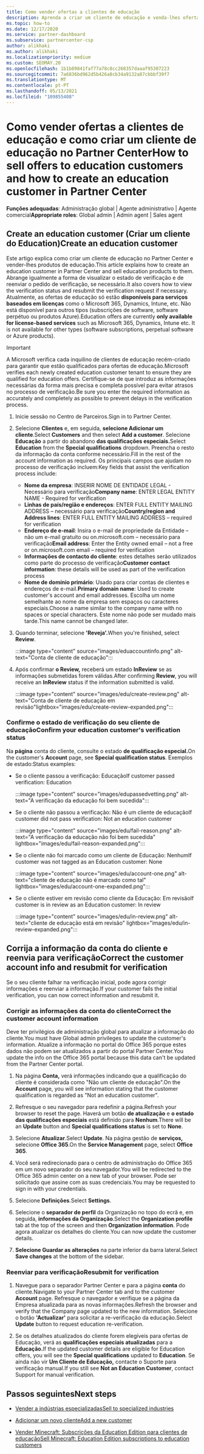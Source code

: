 ```yaml
---
title: Como vender ofertas a clientes de educação
description: Aprenda a criar um cliente de educação e venda-lhes ofertas no Partner Center. Inclui confirmar o estado de verificação do seu cliente de educação.
ms.topic: how-to
ms.date: 12/17/2020
ms.service: partner-dashboard
ms.subservice: partnercenter-csp
author: alikhaki
ms.author: alikhaki
ms.localizationpriority: medium
ms.custom: SEOMAY.20
ms.openlocfilehash: 1b1b89841faf77a78c8cc268357daaaf95307223
ms.sourcegitcommit: 7a6836bd962d5b426a8cb34a9132a87cbbbf39f7
ms.translationtype: MT
ms.contentlocale: pt-PT
ms.lasthandoff: 05/13/2021
ms.locfileid: "109855408"
---
```

# <a name="how-to-sell-offers-to-education-customers-and-how-to-create-an-education-customer-in-partner-center"></a><span data-ttu-id="3b1aa-104">Como vender ofertas a clientes de educação e como criar um cliente de educação no Partner Center</span><span class="sxs-lookup"><span data-stu-id="3b1aa-104">How to sell offers to education customers and how to create an education customer in Partner Center</span></span>

<span data-ttu-id="3b1aa-105">**Funções adequadas**: Administração global | Agente administrativo | Agente comercial</span><span class="sxs-lookup"><span data-stu-id="3b1aa-105">**Appropriate roles**: Global admin | Admin agent | Sales agent</span></span>

## <a name="create-an-education-customer"></a><span data-ttu-id="3b1aa-106">Create an education customer (Criar um cliente do Education)</span><span class="sxs-lookup"><span data-stu-id="3b1aa-106">Create an education customer</span></span>

<span data-ttu-id="3b1aa-107">Este artigo explica como criar um cliente de educação no Partner Center e vender-lhes produtos de educação.</span><span class="sxs-lookup"><span data-stu-id="3b1aa-107">This article explains how to create an education customer in Partner Center and sell education products to them.</span></span> <span data-ttu-id="3b1aa-108">Abrange igualmente a forma de visualizar o estado de verificação e de reenviar o pedido de verificação, se necessário.</span><span class="sxs-lookup"><span data-stu-id="3b1aa-108">It also covers how to view the verification status and resubmit the verification request if necessary.</span></span> <span data-ttu-id="3b1aa-109">Atualmente, as ofertas de educação só estão **disponíveis para serviços baseados em licenças** como o Microsoft 365, Dynamics, Intune, etc. Não está disponível para outros tipos (subscrições de software, software perpétuo ou produtos Azure).</span><span class="sxs-lookup"><span data-stu-id="3b1aa-109">Education offers are currently **only available for license-based services** such as Microsoft 365, Dynamics, Intune etc. It is not available for other types (software subscriptions, perpetual software or Azure products).</span></span>

> [!IMPORTANT]
> <span data-ttu-id="3b1aa-110">A Microsoft verifica cada inquilino de clientes de educação recém-criado para garantir que estão qualificados para ofertas de educação.</span><span class="sxs-lookup"><span data-stu-id="3b1aa-110">Microsoft verifies each newly created education customer tenant to ensure they are qualified for education offers.</span></span>  <span data-ttu-id="3b1aa-111">Certifique-se de que introduz as informações necessárias da forma mais precisa e completa possível para evitar atrasos no processo de verificação.</span><span class="sxs-lookup"><span data-stu-id="3b1aa-111">Be sure you enter the required information as accurately and completely as possible to prevent delays in the verification process.</span></span>

1. <span data-ttu-id="3b1aa-112">Inicie sessão no Centro de Parceiros.</span><span class="sxs-lookup"><span data-stu-id="3b1aa-112">Sign in to Partner Center.</span></span>

2. <span data-ttu-id="3b1aa-113">Selecione **Clientes** e, em seguida, **selecione Adicionar um cliente**.</span><span class="sxs-lookup"><span data-stu-id="3b1aa-113">Select **Customers** and then select **Add a customer**.</span></span> <span data-ttu-id="3b1aa-114">Selecione **Educação** a partir do abandono **das qualificações especiais.**</span><span class="sxs-lookup"><span data-stu-id="3b1aa-114">Select **Education** from the **Special qualifications** dropdown.</span></span>  <span data-ttu-id="3b1aa-115">Preencha o resto da informação da conta conforme necessário.</span><span class="sxs-lookup"><span data-stu-id="3b1aa-115">Fill in the rest of the account information as required.</span></span>  <span data-ttu-id="3b1aa-116">Os principais campos que ajudam no processo de verificação incluem:</span><span class="sxs-lookup"><span data-stu-id="3b1aa-116">Key fields that assist the verification process include:</span></span>

   - <span data-ttu-id="3b1aa-117">**Nome da empresa**: INSERIR NOME DE ENTIDADE LEGAL - Necessário para verificação</span><span class="sxs-lookup"><span data-stu-id="3b1aa-117">**Company name**: ENTER LEGAL ENTITY NAME - Required for verification</span></span>
   - <span data-ttu-id="3b1aa-118">**Linhas de país/região e endereços**: ENTER FULL ENTITY MAILING ADDRESS – necessário para verificação</span><span class="sxs-lookup"><span data-stu-id="3b1aa-118">**Country/region and Address lines**: ENTER FULL ENTITY MAILING ADDRESS – required for verification</span></span>
   - <span data-ttu-id="3b1aa-119">**Endereço de e-mail**: Insira o e-mail de propriedade da Entidade – não um e-mail gratuito ou on.microsoft.com – necessário para verificação</span><span class="sxs-lookup"><span data-stu-id="3b1aa-119">**Email address**:  Enter the Entity owned email – not a free or on.microsoft.com email – required for verification</span></span>
   - <span data-ttu-id="3b1aa-120">**Informações de contacto do cliente**: estes detalhes serão utilizados como parte do processo de verificação</span><span class="sxs-lookup"><span data-stu-id="3b1aa-120">**Customer contact information**: these details will be used as part of the verification process</span></span>
   - <span data-ttu-id="3b1aa-121">**Nome de domínio primário**: Usado para criar contas de clientes e endereços de e-mail.</span><span class="sxs-lookup"><span data-stu-id="3b1aa-121">**Primary domain name**:  Used to create customer's account and email addresses.</span></span>  <span data-ttu-id="3b1aa-122">Escolha um nome semelhante ao nome da empresa sem espaços ou caracteres especiais.</span><span class="sxs-lookup"><span data-stu-id="3b1aa-122">Choose a name similar to the company name with no spaces or special characters.</span></span>  <span data-ttu-id="3b1aa-123">Este nome não pode ser mudado mais tarde.</span><span class="sxs-lookup"><span data-stu-id="3b1aa-123">This name cannot be changed later.</span></span>

3. <span data-ttu-id="3b1aa-124">Quando terminar, selecione **'Reveja'.**</span><span class="sxs-lookup"><span data-stu-id="3b1aa-124">When you're finished, select **Review**.</span></span>

   :::image type="content" source="images/eduaccountinfo.png" alt-text="Conta de cliente de educação":::

4. <span data-ttu-id="3b1aa-126">Após confirmar **o Review,** receberá um estado **InReview** se as informações submetidas forem válidas.</span><span class="sxs-lookup"><span data-stu-id="3b1aa-126">After confirming **Review**, you will receive an **InReview** status if the information submitted is valid.</span></span> 

    :::image type="content" source="images/edu/create-review.png" alt-text="Conta de cliente de educação em revisão"lightbox="images/edu/create-review-expanded.png":::

### <a name="confirm-your-education-customers-verification-status"></a><span data-ttu-id="3b1aa-128">Confirme o estado de verificação do seu cliente de educação</span><span class="sxs-lookup"><span data-stu-id="3b1aa-128">Confirm your education customer's verification status</span></span>

<span data-ttu-id="3b1aa-129">Na **página** conta do cliente, consulte o estado **de qualificação especial.**</span><span class="sxs-lookup"><span data-stu-id="3b1aa-129">On the customer's **Account** page, see **Special qualification status**.</span></span>
<span data-ttu-id="3b1aa-130">Exemplos de estado:</span><span class="sxs-lookup"><span data-stu-id="3b1aa-130">Status examples:</span></span>

- <span data-ttu-id="3b1aa-131">Se o cliente passou a verificação: Educação</span><span class="sxs-lookup"><span data-stu-id="3b1aa-131">If customer passed verification:  Education</span></span>

   :::image type="content" source="images/edupassedvetting.png" alt-text="A verificação da educação foi bem sucedida":::

- <span data-ttu-id="3b1aa-133">Se o cliente não passou a verificação: Não é um cliente de educação</span><span class="sxs-lookup"><span data-stu-id="3b1aa-133">If customer did not pass verification:  Not an education customer</span></span>

   :::image type="content" source="images/edu/fail-reason.png" alt-text="A verificação da educação não foi bem sucedida" lightbox="images/edu/fail-reason-expanded.png":::

- <span data-ttu-id="3b1aa-135">Se o cliente não foi marcado como um cliente de Educação: Nenhum</span><span class="sxs-lookup"><span data-stu-id="3b1aa-135">If customer was not tagged as an Education customer:  None</span></span>

   :::image type="content" source="images/edu/account-one.png" alt-text="cliente de educação não é marcado como tal" lightbox="images/edu/account-one-expanded.png":::

- <span data-ttu-id="3b1aa-137">Se o cliente estiver em revisão como cliente da Educação: Em revisão</span><span class="sxs-lookup"><span data-stu-id="3b1aa-137">If customer is in review as an Education customer: In review</span></span>

    :::image type="content" source="images/edu/in-review.png" alt-text="cliente de educação está em revisão" lightbox="images/edu/in-review-expanded.png":::

## <a name="correct-the-customer-account-info-and-resubmit-for-verification"></a><span data-ttu-id="3b1aa-139">Corrija a informação da conta do cliente e reenvia para verificação</span><span class="sxs-lookup"><span data-stu-id="3b1aa-139">Correct the customer account info and resubmit for verification</span></span>

<span data-ttu-id="3b1aa-140">Se o seu cliente falhar na verificação inicial, pode agora corrigir informações e reenviar a informação.</span><span class="sxs-lookup"><span data-stu-id="3b1aa-140">If your customer fails the initial verification, you can now correct information and resubmit it.</span></span>

### <a name="correct-the-customer-account-information"></a><span data-ttu-id="3b1aa-141">Corrigir as informações da conta do cliente</span><span class="sxs-lookup"><span data-stu-id="3b1aa-141">Correct the customer account information</span></span>

<span data-ttu-id="3b1aa-142">Deve ter privilégios de administração global para atualizar a informação do cliente.</span><span class="sxs-lookup"><span data-stu-id="3b1aa-142">You must have Global admin privileges to update the customer's information.</span></span> <span data-ttu-id="3b1aa-143">Atualize a informação no portal do Office 365 porque estes dados não podem ser atualizados a partir do portal Partner Center.</span><span class="sxs-lookup"><span data-stu-id="3b1aa-143">You update the info on the Office 365 portal because this data can't be updated from the Partner Center portal.</span></span>

1. <span data-ttu-id="3b1aa-144">Na página **Conta,** verá informações indicando que a qualificação do cliente é considerada como "Não um cliente de educação".</span><span class="sxs-lookup"><span data-stu-id="3b1aa-144">On the **Account** page, you will see information stating that the customer qualification is regarded as "Not an education customer".</span></span>

2. <span data-ttu-id="3b1aa-145">Refresque o seu navegador para redefinir a página.</span><span class="sxs-lookup"><span data-stu-id="3b1aa-145">Refresh your browser to reset the page.</span></span> <span data-ttu-id="3b1aa-146">Haverá um botão **de atualização** e **o estado das qualificações especiais** está definido para **Nenhum**.</span><span class="sxs-lookup"><span data-stu-id="3b1aa-146">There will be an **Update** button and **Special qualifications status** is set to **None**.</span></span>

3. <span data-ttu-id="3b1aa-147">Selecione **Atualizar**.</span><span class="sxs-lookup"><span data-stu-id="3b1aa-147">Select **Update**.</span></span> <span data-ttu-id="3b1aa-148">Na página gestão de **serviços,** selecione **Office 365**.</span><span class="sxs-lookup"><span data-stu-id="3b1aa-148">On the **Service Management** page, select **Office 365**.</span></span>

4. <span data-ttu-id="3b1aa-149">Você será redirecionado para o centro de administração do Office 365 em um novo separador do seu navegador.</span><span class="sxs-lookup"><span data-stu-id="3b1aa-149">You will be redirected to the Office 365 admin center on a new tab of your browser.</span></span> <span data-ttu-id="3b1aa-150">Pode ser solicitado que assine com as suas credenciais.</span><span class="sxs-lookup"><span data-stu-id="3b1aa-150">You may be requested to sign in with your credentials.</span></span>

5. <span data-ttu-id="3b1aa-151">Selecione **Definições**.</span><span class="sxs-lookup"><span data-stu-id="3b1aa-151">Select **Settings**.</span></span>

6. <span data-ttu-id="3b1aa-152">Selecione o **separador de perfil** da Organização no topo do ecrã e, em seguida, **informações da Organização**.</span><span class="sxs-lookup"><span data-stu-id="3b1aa-152">Select the **Organization profile** tab at the top of the screen and then **Organization information**.</span></span> <span data-ttu-id="3b1aa-153">Pode agora atualizar os detalhes do cliente.</span><span class="sxs-lookup"><span data-stu-id="3b1aa-153">You can now update the customer details.</span></span>

7. <span data-ttu-id="3b1aa-154">**Selecione Guardar as alterações** na parte inferior da barra lateral.</span><span class="sxs-lookup"><span data-stu-id="3b1aa-154">Select **Save changes** at the bottom of the sidebar.</span></span>  

### <a name="resubmit-for-verification"></a><span data-ttu-id="3b1aa-155">Reenviar para verificação</span><span class="sxs-lookup"><span data-stu-id="3b1aa-155">Resubmit for verification</span></span>

1. <span data-ttu-id="3b1aa-156">Navegue para o separador Partner Center e para a página **conta** do cliente.</span><span class="sxs-lookup"><span data-stu-id="3b1aa-156">Navigate to your Partner Center tab and to the customer **Account** page.</span></span> <span data-ttu-id="3b1aa-157">Refresque o navegador e verifique se a página da Empresa atualizada para as novas informações.</span><span class="sxs-lookup"><span data-stu-id="3b1aa-157">Refresh the browser and verify that the Company page updated to the new information.</span></span> <span data-ttu-id="3b1aa-158">Selecione o botão **'Actualizar'** para solicitar a re-verificação da educação.</span><span class="sxs-lookup"><span data-stu-id="3b1aa-158">Select **Update** button to request education re-verification.</span></span>

2. <span data-ttu-id="3b1aa-159">Se os detalhes atualizados do cliente forem elegíveis para ofertas de Educação, verá as **qualificações especiais atualizadas** para a **Educação.**</span><span class="sxs-lookup"><span data-stu-id="3b1aa-159">If the updated customer details are eligible for Education offers, you will see the **Special qualifications** updated to **Education**.</span></span> <span data-ttu-id="3b1aa-160">Se ainda não vir **Um Cliente de Educação,** contacte o Suporte para verificação manual.</span><span class="sxs-lookup"><span data-stu-id="3b1aa-160">If you still see **Not an Education Customer**, contact Support for manual verification.</span></span>

## <a name="next-steps"></a><span data-ttu-id="3b1aa-161">Passos seguintes</span><span class="sxs-lookup"><span data-stu-id="3b1aa-161">Next steps</span></span>

- [<span data-ttu-id="3b1aa-162">Vender a indústrias especializadas</span><span class="sxs-lookup"><span data-stu-id="3b1aa-162">Sell to specialized industries</span></span>](get-special-pricing-for-offers.md)

- [<span data-ttu-id="3b1aa-163">Adicionar um novo cliente</span><span class="sxs-lookup"><span data-stu-id="3b1aa-163">Add a new customer</span></span>](add-a-new-customer.md)

- [<span data-ttu-id="3b1aa-164">Vender Minecraft: Subscrições da Education Edition para clientes de educação</span><span class="sxs-lookup"><span data-stu-id="3b1aa-164">Sell Minecraft: Education Edition subscriptions to education customers</span></span>](minecraft-subscriptions.md)
